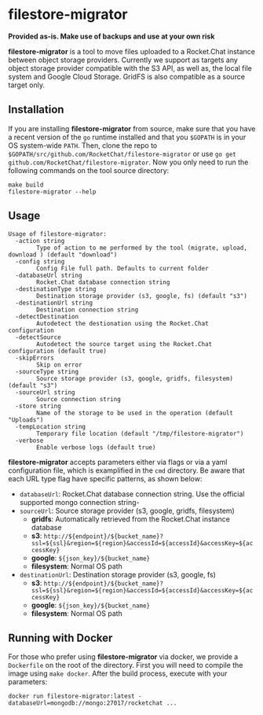 # filestore-migrator

**Provided as-is. Make use of backups and use at your own risk**

**filestore-migrator** is a tool to move files uploaded to a Rocket.Chat instance between object storage providers. Currently we support as targets any object storage provider compatible with the S3 API, as well as, the local file system and Google Cloud Storage. GridFS is also compatible as a source target only.

## Installation

If you are installing **filestore-migrator** from source, make sure that you have a recent version of the `go` runtime installed and that you `$GOPATH` is in your OS system-wide `PATH`. Then, clone the repo to `$GOPATH/src/github.com/RocketChat/filestore-migrator` or use `go get github.com/RocketChat/filestore-migrator`. Now you only need to run the following commands on the tool source directory:

```
make build
filestore-migrator --help
```

## Usage

```
Usage of filestore-migrator:
  -action string
    	Type of action to me performed by the tool (migrate, upload, download ) (default "download")
  -config string
    	Config File full path. Defaults to current folder
  -databaseUrl string
    	Rocket.Chat database connection string
  -destinationType string
    	Destination storage provider (s3, google, fs) (default "s3")
  -destinationUrl string
    	Destination connection string
  -detectDestination
    	Autodetect the destionation using the Rocket.Chat configuration
  -detectSource
    	Autodetect the source target using the Rocket.Chat configuration (default true)
  -skipErrors
    	Skip on error
  -sourceType string
    	Source storage provider (s3, google, gridfs, filesystem) (default "s3")
  -sourceUrl string
    	Source connection string
  -store string
    	Name of the storage to be used in the operation (default "Uploads")
  -tempLocation string
    	Temporary file location (default "/tmp/filestore-migrator")
  -verbose
    	Enable verbose logs (default true)
```

**filestore-migrator** accepts parameters either via flags or via a yaml configuration file, which is examplified in the `cmd` directory. Be aware that each URL type flag have specific patterns, as shown below:

- `databaseUrl`: Rocket.Chat database connection string. Use the official supported mongo connection string-
- `sourceUrl`: Source storage provider (s3, google, gridfs, filesystem)
    - **gridfs**: Automatically retrieved from the Rocket.Chat instance database
    - **s3**: `http://${endpoint}/${bucket_name}?ssl=${ssl}&region=${region}&accessId=${accessId}&accessKey=${accessKey}`
    - **google**: `${json_key}/${bucket_name}`
    - **filesystem**: Normal OS path
- `destinationUrl`: Destination storage provider (s3, google, fs)
    - **s3**: `http://${endpoint}/${bucket_name}?ssl=${ssl}&region=${region}&accessId=${accessId}&accessKey=${accessKey}`
    - **google**: `${json_key}/${bucket_name}`
    - **filesystem**: Normal OS path

## Running with Docker

For those who prefer using **filestore-migrator** via docker, we provide a `Dockerfile` on the root of the directory. First you will need to
compile the image using `make docker`. After the build process, execute with your parameters:

```
docker run filestore-migrator:latest -databaseUrl=mongodb://mongo:27017/rocketchat ...
```
